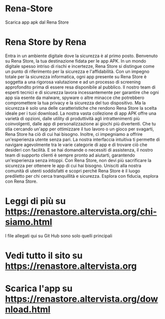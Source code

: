 # Rena-Store
Scarica app apk dal Rena Store
# Rena Store by Rena
Entra in un ambiente digitale dove la sicurezza è al primo posto. Benvenuto su Rena Store, la tua destinazione fidata per le app APK. In un mondo digitale spesso intriso di rischi e incertezze, Rena Store si distingue come un punto di riferimento per la sicurezza e l'affidabilità. Con un impegno totale per la sicurezza informatica, ogni app presente su Rena Store è soggetta a una rigorosa valutazione e ad un processo di screening approfondito prima di essere resa disponibile al pubblico. Il nostro team di esperti tecnici e di sicurezza lavora incessantemente per garantire che ogni app sia esente da malware, spyware o altre minacce che potrebbero compromettere la tua privacy e la sicurezza del tuo dispositivo. Ma la sicurezza è solo una delle caratteristiche che rendono Rena Store la scelta ideale per i tuoi download. La nostra vasta collezione di app APK offre una varietà di opzioni, dalle utility di produttività agli intrattenimenti più coinvolgenti, dalle app di personalizzazione ai giochi più divertenti. Che tu stia cercando un'app per ottimizzare il tuo lavoro o un gioco per svagarti, Rena Store ha ciò di cui hai bisogno. Inoltre, ci impegniamo a offrire un'esperienza utente senza pari. La nostra interfaccia intuitiva ti permette di navigare agevolmente tra le varie categorie di app e di trovare ciò che desideri con facilità. E se hai domande o necessiti di assistenza, il nostro team di supporto clienti è sempre pronto ad aiutarti, garantendo un'esperienza senza intoppi. Con Rena Store, non devi più sacrificare la sicurezza per ottenere le app di cui hai bisogno. Unisciti alla nostra comunità di utenti soddisfatti e scopri perché Rena Store è il luogo prediletto per chi cerca tranquillità e sicurezza. Esplora con fiducia, esplora con Rena Store.
# Leggi di più su https://renastore.altervista.org/chi-siamo.html
I file allegati qui su Git Hub sono solo quelli principali
# Vedi tutto il sito su https://renastore.altervista.org
# Scarica l'app su https://renastore.altervista.org/download.html
